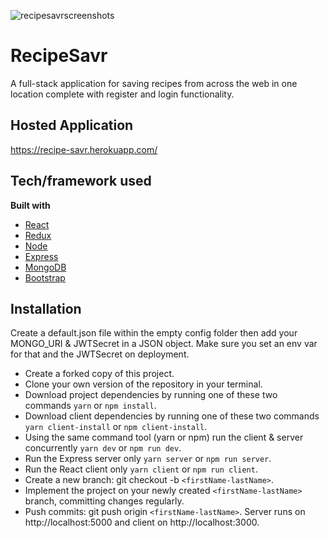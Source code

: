 
![recipesavrscreenshots](https://lh3.googleusercontent.com/pw/ACtC-3eZ0BGuR1_D5-PR5HCQx0tfhZg6JaW0pKyvDpGcUGMyRNQ4qAqzlnMQ79mgX4T-uq5TcHEdOYBm-nEMLFHS4sVGfnIpJJyup0KFelTac6Hn2uOjP8i6abrLJ5q4NLRWSK_iqybrIpt7FM3VP0oJoBV9=w3034-h1896-no?authuser=0)
# RecipeSavr
A full-stack application for saving recipes from across the web in one location complete with register and login functionality. 

## Hosted Application
https://recipe-savr.herokuapp.com/

## Tech/framework used
<b>Built with</b>
- [React](https://reactjs.org/)
- [Redux](https://redux.js.org/)
- [Node](https://nodejs.org/en/)
- [Express](https://expressjs.com/)
- [MongoDB](https://www.mongodb.com/)
- [Bootstrap](https://reactstrap.github.io/)

## Installation
Create a default.json file within the empty config folder then add your MONGO_URI & JWTSecret in a JSON object. 
Make sure you set an env var for that and the JWTSecret on deployment. 

-  Create a forked copy of this project.
-  Clone your own version of the repository in your terminal.
-  Download project dependencies by running one of these two commands `yarn` or `npm install`.
-  Download client dependencies by running one of these two commands `yarn client-install` or `npm client-install`.
-  Using the same command tool (yarn or npm) run the client & server concurrently `yarn dev` or `npm run dev`.
-  Run the Express server only `yarn server` or `npm run server`.
-  Run the React client only `yarn client` or `npm run client`.
-  Create a new branch: git checkout -b `<firstName-lastName>`.
-  Implement the project on your newly created `<firstName-lastName>` branch, committing changes regularly.
-  Push commits: git push origin `<firstName-lastName>`. 
Server runs on http://localhost:5000 and client on http://localhost:3000.







 

